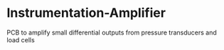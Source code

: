 # Instrumentation-Amplifier
PCB to amplify small differential outputs from pressure transducers and load cells 
